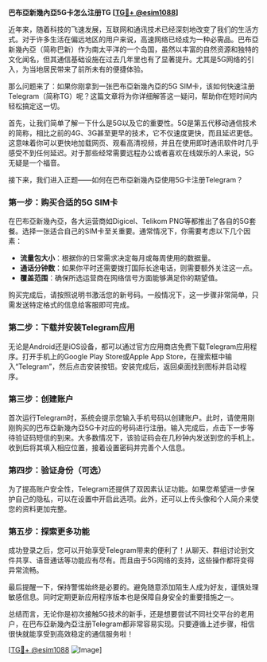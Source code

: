 **巴布亞新幾內亞5G卡怎么注册TG [[TG💪+ @esim1088](https://t.me/s/esim1088)]**

近年来，随着科技的飞速发展，互联网和通讯技术已经深刻地改变了我们的生活方式。对于许多生活在偏远地区的用户来说，高速网络已经成为一种必需品。巴布亞新幾內亞（简称巴新）作为南太平洋的一个岛国，虽然以丰富的自然资源和独特的文化闻名，但其通信基础设施在过去几年里也有了显著提升。尤其是5G网络的引入，为当地居民带来了前所未有的便捷体验。

那么问题来了：如果你刚拿到一张巴布亞新幾內亞的5G SIM卡，该如何快速注册Telegram（简称TG）呢？这篇文章将为你详细解答这一疑问，帮助你在短时间内轻松搞定这一切。

首先，让我们简单了解一下什么是5G以及它的重要性。5G是第五代移动通信技术的简称，相比之前的4G、3G甚至更早的技术，它不仅速度更快，而且延迟更低。这意味着你可以更快地加载网页、观看高清视频，并且在使用即时通讯软件时几乎感受不到任何延迟。对于那些经常需要远程办公或者喜欢在线娱乐的人来说，5G无疑是一个福音。

接下来，我们进入正题——如何在巴布亞新幾內亞使用5G卡注册Telegram？

### 第一步：购买合适的5G SIM卡

在巴布亞新幾內亞，各大运营商如Digicel、Telikom PNG等都推出了各自的5G套餐。选择一张适合自己的SIM卡至关重要。通常情况下，你需要考虑以下几个因素：
- **流量包大小**：根据你的日常需求决定每月或每周使用的数据量。
- **通话分钟数**：如果你平时还需要拨打国际长途电话，则需要额外关注这一点。
- **覆盖范围**：确保所选运营商在网络信号方面能够满足你的期望值。

购买完成后，请按照说明书激活您的新号码。一般情况下，这一步骤非常简单，只需发送特定格式的信息给客服即可完成。

### 第二步：下载并安装Telegram应用

无论是Android还是iOS设备，都可以通过官方应用商店免费下载Telegram应用程序。打开手机上的Google Play Store或Apple App Store，在搜索框中输入“Telegram”，然后点击安装按钮。安装完成后，返回桌面找到图标并启动程序。

### 第三步：创建账户

首次运行Telegram时，系统会提示您输入手机号码以创建账户。此时，请使用刚刚购买的巴布亞新幾內亞5G卡对应的号码进行注册。输入完成后，点击下一步等待验证码短信的到来。大多数情况下，该验证码会在几秒钟内发送到您的手机上。收到后将其填入相应位置，接着设置密码并完善个人信息。

### 第四步：验证身份（可选）

为了提高账户安全性，Telegram还提供了双因素认证功能。如果您希望进一步保护自己的隐私，可以在设置中开启此选项。此外，还可以上传头像和个人简介来使您的资料更加完整。

### 第五步：探索更多功能

成功登录之后，您可以开始享受Telegram带来的便利了！从聊天、群组讨论到文件共享、语音通话等功能应有尽有。而且由于5G网络的支持，这些操作都将变得异常流畅。

最后提醒一下，保持警惕始终是必要的。避免随意添加陌生人成为好友，谨慎处理敏感信息。同时定期更新应用程序版本也是保障自身安全的重要措施之一。

总结而言，无论你是初次接触5G技术的新手，还是想要尝试不同社交平台的老用户，在巴布亞新幾內亞注册Telegram都非常容易实现。只要遵循上述步骤，相信很快就能享受到高效稳定的通信服务啦！

[[TG💪+ @esim1088](https://t.me/s/esim1088) ![Image](https://i.postimg.cc/4NQfJmqS/Snipaste-2025-05-13-00-14-12.png)]